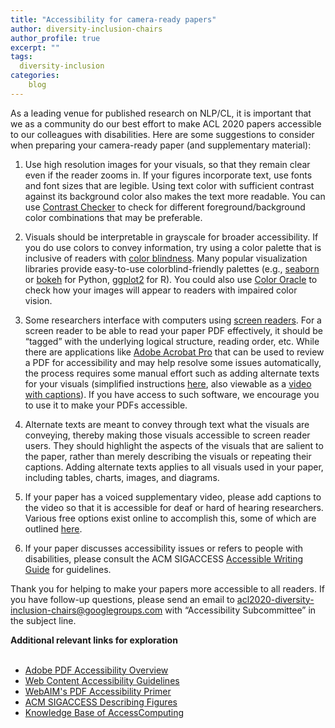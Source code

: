 ```yaml
---
title: "Accessibility for camera-ready papers"
author: diversity-inclusion-chairs
author_profile: true
excerpt: ""
tags:
  diversity-inclusion
categories:
    blog
---
```


As a leading venue for published research on NLP/CL, it is important that we as a community do our best effort to make ACL 2020 papers accessible to our colleagues with disabilities. Here are some suggestions to consider when preparing your camera-ready paper (and supplementary material):

1. Use high resolution images for your visuals, so that they remain clear even if the reader  zooms in. If your figures incorporate text, use fonts and font sizes that are legible. Using text color with sufficient contrast against its background color also makes the text more readable. You can use [Contrast Checker](https://webaim.org/resources/contrastchecker/) to check for different foreground/background color combinations that may be preferable.

2. Visuals should be interpretable in grayscale for broader accessibility. If you do use colors to convey information, try using a color palette that is inclusive of readers with [color blindness](http://www.colourblindawareness.org/). Many popular visualization libraries provide easy-to-use colorblind-friendly palettes (e.g., [seaborn](https://seaborn.pydata.org/tutorial/color_palettes.html#qualitative-color-palettes) or [bokeh](https://docs.bokeh.org/en/latest/docs/reference/palettes.html#usability-palettes) for Python, [ggplot2](http://www.cookbook-r.com/Graphs/Colors_(ggplot2)/#a-colorblind-friendly-palette) for R). You could also use [Color Oracle](http://colororacle.org/) to check how your images will appear to readers with impaired color vision. 

3. Some researchers interface with computers using [screen readers](https://en.wikipedia.org/wiki/Screen_reader). For a screen reader to be able to read your paper PDF effectively, it should be “tagged” with the underlying logical structure, reading order, etc. While there are applications like [Adobe Acrobat Pro](https://helpx.adobe.com/acrobat/using/create-verify-pdf-accessibility.html) that can be used to review a PDF for accessibility and may help resolve some issues automatically, the process requires some manual effort such as adding alternate texts for your visuals (simplified instructions [here](http://www.sigaccess.org/welcome-to-sigaccess/resources/accessible-pdf-author-guide/), also viewable as a [video with captions](https://www.youtube.com/watch?v=fO4udYorD6g)). If you have access to such software, we encourage you to use it to make your PDFs accessible.

4. Alternate texts are meant to convey through text what the visuals are conveying, thereby making those visuals accessible to screen reader users. They should highlight the aspects of the visuals that are salient to the paper, rather than merely describing the visuals or repeating their captions. Adding alternate texts applies to all visuals used in your paper, including tables, charts, images, and diagrams.

5. If your paper has a voiced supplementary video, please add captions to the video so that it is accessible for deaf or hard of hearing researchers. Various free options exist online to accomplish this, some of which are outlined [here](https://www.washington.edu/accessibility/videos/free-captioning/).

6. If your paper discusses accessibility issues or refers to people with disabilities, please consult the ACM SIGACCESS [Accessible Writing Guide](https://www.sigaccess.org/welcome-to-sigaccess/resources/accessible-writing-guide/) for guidelines. 

Thank you for helping to make your papers more accessible to all readers. If you have follow-up questions, please send an email to [acl2020-diversity-inclusion-chairs@googlegroups.com](mailto:acl2020-diversity-inclusion-chairs@googlegroups.com) with “Accessibility Subcommittee” in the subject line.

<b>Additional relevant links for exploration </b> <br/><br/>

- [Adobe PDF Accessibility Overview](https://www.adobe.com/accessibility/pdf/pdf-accessibility-overview.html)
- [Web Content Accessibility Guidelines](https://www.w3.org/TR/2018/REC-WCAG21-20180605/)
- [WebAIM's PDF Accessibility Primer](https://webaim.org/techniques/acrobat/converting)
- [ACM SIGACCESS Describing Figures](https://www.sigaccess.org/welcome-to-sigaccess/resources/describing-figures/)
- [Knowledge Base of AccessComputing](https://www.washington.edu/accesscomputing/search-accesscomputing-knowledge-base)

